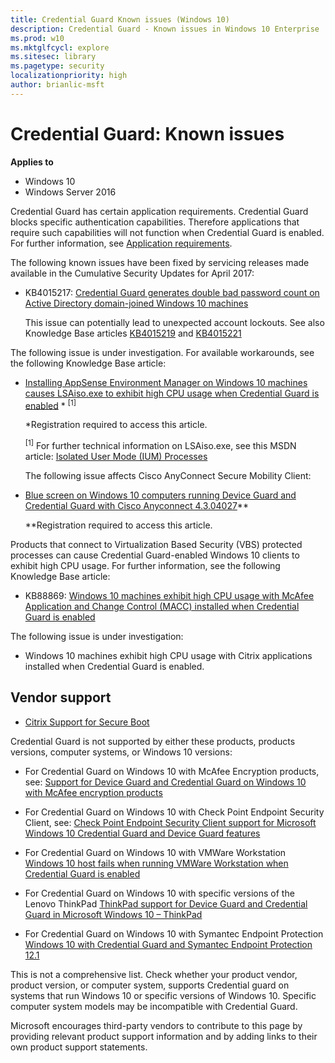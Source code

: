 ```yaml
---
title: Credential Guard Known issues (Windows 10)
description: Credential Guard - Known issues in Windows 10 Enterprise
ms.prod: w10
ms.mktglfcycl: explore
ms.sitesec: library
ms.pagetype: security
localizationpriority: high
author: brianlic-msft
---
```


#  Credential Guard: Known issues 

**Applies to**
-   Windows 10
-   Windows Server 2016
 
Credential Guard has certain application requirements. Credential Guard blocks specific authentication capabilities. Therefore applications that require such capabilities will not function when Credential Guard is enabled. For further information, see [Application requirements](https://docs.microsoft.com/en-us/windows/access-protection/credential-guard/credential-guard-requirements#application-requirements). 

The following known issues have been fixed by servicing releases made available in the Cumulative Security Updates for April 2017:

-	KB4015217: [Credential Guard generates double bad password count on Active Directory domain-joined Windows 10 machines](https://support.microsoft.com/en-us/help/4015217/windows-10-update-kb4015217)

    This issue can potentially lead to unexpected account lockouts.
See also Knowledge Base articles [KB4015219](https://support.microsoft.com/en-us/help/4015219/windows-10-update-kb4015219) and 
[KB4015221](https://support.microsoft.com/en-us/help/4015221/windows-10-update-kb4015221)

The following issue is under investigation. For available workarounds, see the following Knowledge Base article:
-	[Installing AppSense Environment Manager on Windows 10 machines causes LSAiso.exe to exhibit high CPU usage when Credential Guard is enabled](http://www.appsense.com/kb/160525073917945) * <sup>[1]</sup>

    *Registration required to access this article.
    
    <sup>[1]</sup> For further technical information on LSAiso.exe, see this MSDN article: [Isolated User Mode (IUM) Processes](https://msdn.microsoft.com/library/windows/desktop/mt809132(v=vs.85).aspx)
    
     The following issue affects Cisco AnyConnect Secure Mobility Client:

-	[Blue screen on Windows 10 computers running Device Guard and Credential Guard with Cisco Anyconnect 4.3.04027](https://quickview.cloudapps.cisco.com/quickview/bug/CSCvc66692)**

    **Registration required to access this article. 

Products that connect to Virtualization Based Security (VBS) protected processes can cause Credential Guard-enabled Windows 10 clients to exhibit high CPU usage. For further information, see the following Knowledge Base article:

-	KB88869: [Windows 10 machines exhibit high CPU usage with McAfee Application and Change Control (MACC) installed when Credential Guard is enabled](https://kc.mcafee.com/corporate/index?page=content&id=KB88869)

The following issue is under investigation:

-	 Windows 10 machines exhibit high CPU usage with Citrix applications installed when Credential Guard is enabled.

## Vendor support

-	[Citrix Support for Secure Boot](https://www.citrix.com/blogs/2016/12/08/windows-server-2016-hyper-v-secure-boot-support-now-available-in-xenapp-7-12/)

Credential Guard is not supported by either these products, products versions, computer systems, or Windows 10 versions:

-	For Credential Guard on Windows 10 with McAfee Encryption products, see:
[Support for Device Guard and Credential Guard on Windows 10 with McAfee encryption products](https://kc.mcafee.com/corporate/index?page=content&id=KB86009)

-	For Credential Guard on Windows 10 with Check Point Endpoint Security Client, see:
[Check Point Endpoint Security Client support for Microsoft Windows 10 Credential Guard and Device Guard features](https://supportcenter.checkpoint.com/supportcenter/portal?eventSubmit_doGoviewsolutiondetails=&solutionid=sk113912)

-	For Credential Guard on Windows 10 with VMWare Workstation
[Windows 10 host fails when running VMWare Workstation when Credential Guard is enabled](https://kb.vmware.com/selfservice/microsites/search.do?language=en_US&cmd=displayKC&externalId=2146361)

-	For Credential Guard on Windows 10 with specific versions of the Lenovo ThinkPad
[ThinkPad support for Device Guard and Credential Guard in Microsoft Windows 10 – ThinkPad](https://support.lenovo.com/in/en/solutions/ht503039)

-	For Credential Guard on Windows 10 with Symantec Endpoint Protection
[Windows 10 with Credential Guard and Symantec Endpoint Protection 12.1](https://www.symantec.com/connect/forums/windows-10-device-guard-credentials-guard-and-sep-121)

 This is not a comprehensive list. Check whether your product vendor, product version, or computer system, supports Credential guard on systems that run Windows 10 or specific versions of Windows 10. Specific computer system models may be incompatible with Credential Guard. 

 Microsoft encourages third-party vendors to contribute to this page by providing relevant product support information and by adding links to their own product support statements.